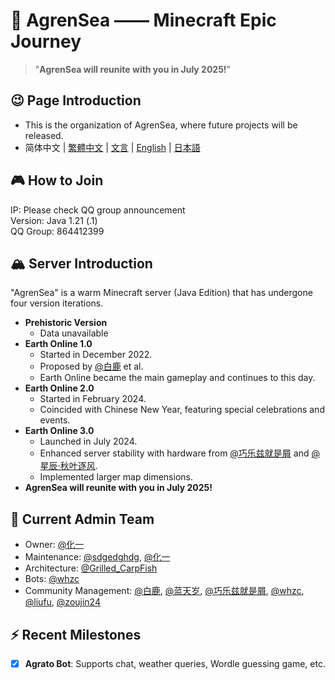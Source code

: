# 🌊 AgrenSea —— Minecraft Epic Journey

> ​"**AgrenSea will reunite with you in July 2025!**"

## 😉 Page Introduction
- This is the organization of AgrenSea, where future projects will be released.
- 简体中文 | [繁體中文](https://github.com/AgrenSea/.github/blob/main/profile/README_traditional.md) | [文言](https://github.com/AgrenSea/.github/blob/main/profile/README_lzh.md) | [English](https://github.com/AgrenSea/.github/blob/main/profile/README_en.md) | [日本語](https://github.com/AgrenSea/.github/blob/main/profile/README_jp.md)

## 🎮 How to Join
IP: Please check QQ group announcement  
Version: Java 1.21 (.1)  
QQ Group: 864412399

## 🏔️ Server Introduction  
"AgrenSea" is a warm Minecraft server (Java Edition) that has undergone four version iterations.  
- ​**Prehistoric Version**  
    - Data unavailable  
- ​**Earth Online 1.0**  
    - Started in December 2022.  
    - Proposed by [@白鹿](https://github.com/AgrenSea/.github/blob/main/profile/name_fallback.md) et al.  
    - Earth Online became the main gameplay and continues to this day.  
- ​**Earth Online 2.0**  
    - Started in February 2024.  
    - Coincided with Chinese New Year, featuring special celebrations and events.  
- ​**Earth Online 3.0**  
    - Launched in July 2024.  
    - Enhanced server stability with hardware from [@巧乐兹就是屑](https://github.com/AgrenSea/.github/blob/main/profile/name_fallback.md) and [@星辰·秋叶逐风](https://github.com/AgrenSea/.github/blob/main/profile/name_fallback.md).  
    - Implemented larger map dimensions.  
- ​**AgrenSea will reunite with you in July 2025!**

## 👥 Current Admin Team  
- Owner: [@化一](https://github.com/AgrenSea/.github/blob/main/profile/name_fallback.md)  
- Maintenance: [@sdgedghdg](https://github.com/sdgedghdg), [@化一](https://github.com/AgrenSea/.github/blob/main/profile/name_fallback.md)  
- Architecture: [@Grilled_CarpFish](https://github.com/AgrenSea/.github/blob/main/profile/name_fallback.md)  
- Bots: [@whzc](https://github.com/whzcc)  
- Community Management: [@白鹿](https://github.com/AgrenSea/.github/blob/main/profile/name_fallback.md), [@蓝天岁](https://github.com/AgrenSea/.github/blob/main/profile/name_fallback.md), [@巧乐兹就是屑](https://github.com/AgrenSea/.github/blob/main/profile/name_fallback.md), [@whzc](https://github.com/whzcc), [@liufu](https://github.com/AgrenSea/.github/blob/main/profile/name_fallback.md), [@zoujin24](https://github.com/AgrenSea/.github/blob/main/profile/name_fallback.md)  

## ⚡ Recent Milestones  
- [x] ​**Agrato Bot**: Supports chat, weather queries, Wordle guessing game, etc.  
